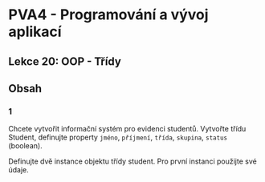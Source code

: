 # PVA4 - Programování a vývoj aplikací
## Lekce 20: OOP - Třídy

## Obsah

### 1
Chcete vytvořit informační systém pro evidenci studentů.
Vytvořte třídu Student, definujte property `jméno`, `příjmení`, `třída`, `skupina`, `status` (boolean).

Definujte dvě instance objektu třídy student. Pro první instanci použijte své údaje.



